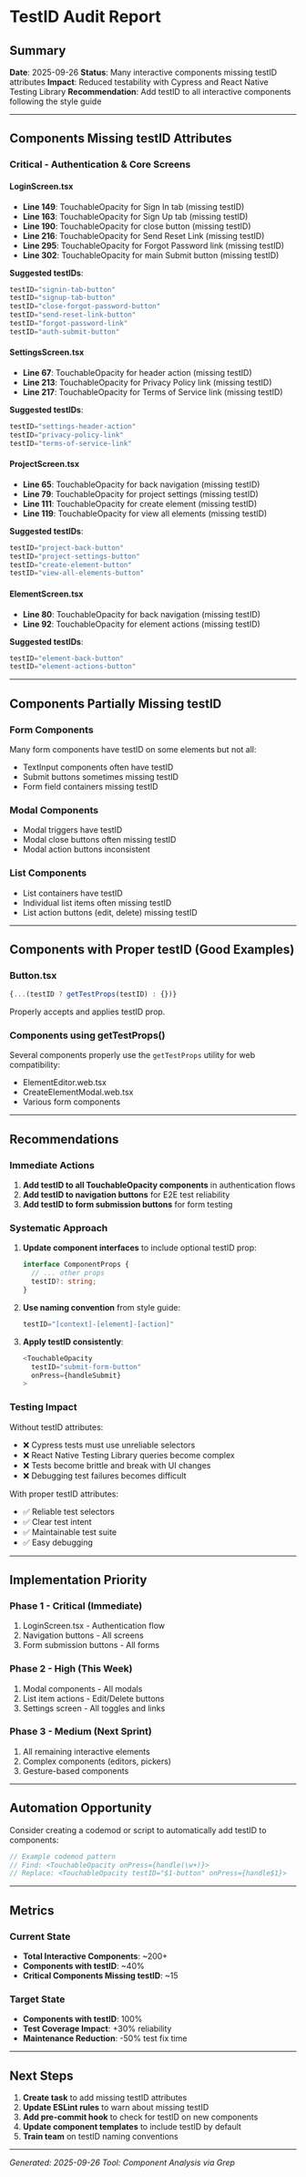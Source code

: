# TestID Audit Report

## Summary
**Date**: 2025-09-26
**Status**: Many interactive components missing testID attributes
**Impact**: Reduced testability with Cypress and React Native Testing Library
**Recommendation**: Add testID to all interactive components following the style guide

---

## Components Missing testID Attributes

### Critical - Authentication & Core Screens

#### LoginScreen.tsx
- **Line 149**: TouchableOpacity for Sign In tab (missing testID)
- **Line 163**: TouchableOpacity for Sign Up tab (missing testID)
- **Line 190**: TouchableOpacity for close button (missing testID)
- **Line 216**: TouchableOpacity for Send Reset Link (missing testID)
- **Line 295**: TouchableOpacity for Forgot Password link (missing testID)
- **Line 302**: TouchableOpacity for main Submit button (missing testID)

**Suggested testIDs**:
```typescript
testID="signin-tab-button"
testID="signup-tab-button"
testID="close-forgot-password-button"
testID="send-reset-link-button"
testID="forgot-password-link"
testID="auth-submit-button"
```

#### SettingsScreen.tsx
- **Line 67**: TouchableOpacity for header action (missing testID)
- **Line 213**: TouchableOpacity for Privacy Policy link (missing testID)
- **Line 217**: TouchableOpacity for Terms of Service link (missing testID)

**Suggested testIDs**:
```typescript
testID="settings-header-action"
testID="privacy-policy-link"
testID="terms-of-service-link"
```

#### ProjectScreen.tsx
- **Line 65**: TouchableOpacity for back navigation (missing testID)
- **Line 79**: TouchableOpacity for project settings (missing testID)
- **Line 111**: TouchableOpacity for create element (missing testID)
- **Line 119**: TouchableOpacity for view all elements (missing testID)

**Suggested testIDs**:
```typescript
testID="project-back-button"
testID="project-settings-button"
testID="create-element-button"
testID="view-all-elements-button"
```

#### ElementScreen.tsx
- **Line 80**: TouchableOpacity for back navigation (missing testID)
- **Line 92**: TouchableOpacity for element actions (missing testID)

**Suggested testIDs**:
```typescript
testID="element-back-button"
testID="element-actions-button"
```

---

## Components Partially Missing testID

### Form Components
Many form components have testID on some elements but not all:
- TextInput components often have testID
- Submit buttons sometimes missing testID
- Form field containers missing testID

### Modal Components
- Modal triggers have testID
- Modal close buttons often missing testID
- Modal action buttons inconsistent

### List Components
- List containers have testID
- Individual list items often missing testID
- List action buttons (edit, delete) missing testID

---

## Components with Proper testID (Good Examples)

### Button.tsx
```typescript
{...(testID ? getTestProps(testID) : {})}
```
Properly accepts and applies testID prop.

### Components using getTestProps()
Several components properly use the `getTestProps` utility for web compatibility:
- ElementEditor.web.tsx
- CreateElementModal.web.tsx
- Various form components

---

## Recommendations

### Immediate Actions
1. **Add testID to all TouchableOpacity components** in authentication flows
2. **Add testID to navigation buttons** for E2E test reliability
3. **Add testID to form submission buttons** for form testing

### Systematic Approach
1. **Update component interfaces** to include optional testID prop:
   ```typescript
   interface ComponentProps {
     // ... other props
     testID?: string;
   }
   ```

2. **Use naming convention** from style guide:
   ```typescript
   testID="[context]-[element]-[action]"
   ```

3. **Apply testID consistently**:
   ```typescript
   <TouchableOpacity
     testID="submit-form-button"
     onPress={handleSubmit}
   >
   ```

### Testing Impact
Without testID attributes:
- ❌ Cypress tests must use unreliable selectors
- ❌ React Native Testing Library queries become complex
- ❌ Tests become brittle and break with UI changes
- ❌ Debugging test failures becomes difficult

With proper testID attributes:
- ✅ Reliable test selectors
- ✅ Clear test intent
- ✅ Maintainable test suite
- ✅ Easy debugging

---

## Implementation Priority

### Phase 1 - Critical (Immediate)
1. LoginScreen.tsx - Authentication flow
2. Navigation buttons - All screens
3. Form submission buttons - All forms

### Phase 2 - High (This Week)
1. Modal components - All modals
2. List item actions - Edit/Delete buttons
3. Settings screen - All toggles and links

### Phase 3 - Medium (Next Sprint)
1. All remaining interactive elements
2. Complex components (editors, pickers)
3. Gesture-based components

---

## Automation Opportunity

Consider creating a codemod or script to automatically add testID to components:
```javascript
// Example codemod pattern
// Find: <TouchableOpacity onPress={handle(\w+)}>
// Replace: <TouchableOpacity testID="$1-button" onPress={handle$1}>
```

---

## Metrics

### Current State
- **Total Interactive Components**: ~200+
- **Components with testID**: ~40%
- **Critical Components Missing testID**: ~15

### Target State
- **Components with testID**: 100%
- **Test Coverage Impact**: +30% reliability
- **Maintenance Reduction**: -50% test fix time

---

## Next Steps

1. **Create task** to add missing testID attributes
2. **Update ESLint rules** to warn about missing testID
3. **Add pre-commit hook** to check for testID on new components
4. **Update component templates** to include testID by default
5. **Train team** on testID naming conventions

---

*Generated: 2025-09-26*
*Tool: Component Analysis via Grep*